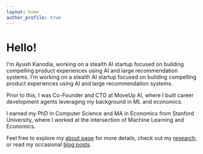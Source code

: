 ```yaml
---
layout: home
author_profile: true
---
```


# Hello!

I'm Ayush Kanodia, working on a stealth AI startup focused on building compelling product experiences using AI and large recommendation systems.
I'm working on a stealth AI startup focused on building compelling product experiences using AI and large recommendation systems.

Prior to this, I was Co-Founder and CTO at MoveUp AI, where I built career development agents leveraging my background in ML and economics.

I earned my PhD in Computer Science and MA in Economics from Stanford University, where I worked at the intersection of Machine Learning and Economics.

Feel free to explore my [about page](/about/) for more details, check out my [research](/research/), or read my occasional [blog posts](/posts/). 